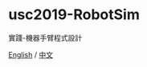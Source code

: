 # usc2019-RobotSim
實踐-機器手臂程式設計

[English](./en/index) / [中文](./zh-tw/index)
<!--stackedit_data:
eyJoaXN0b3J5IjpbMTc2MjM3NzYwNF19
-->